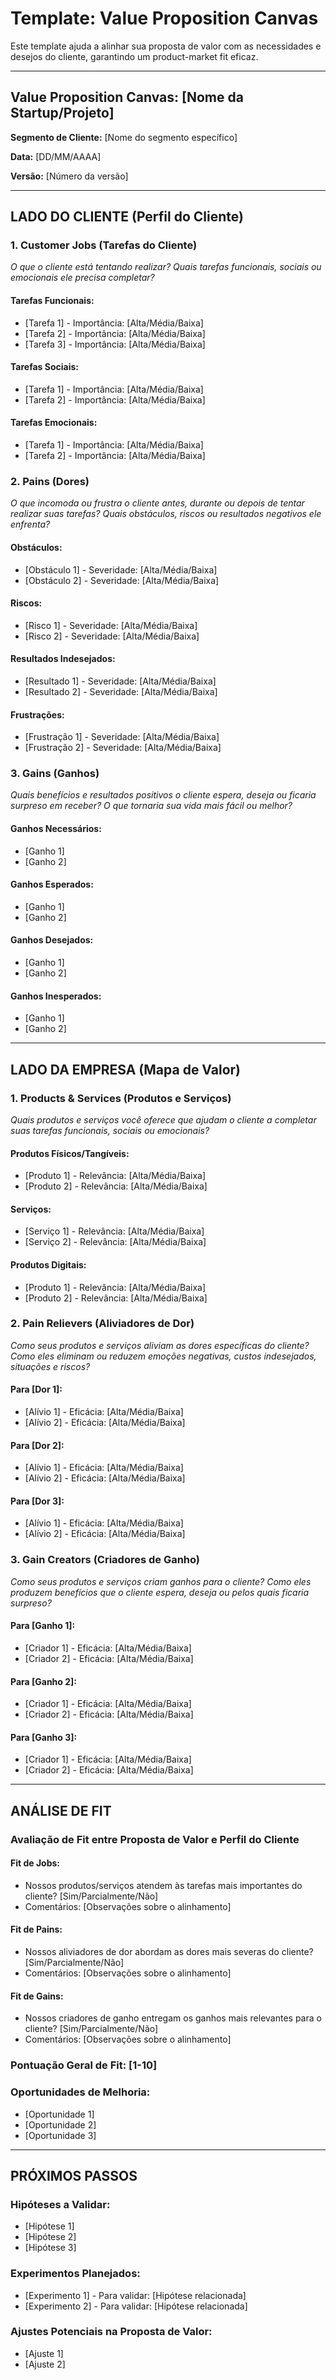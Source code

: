 # Template: Value Proposition Canvas

Este template ajuda a alinhar sua proposta de valor com as necessidades e desejos do cliente, garantindo um product-market fit eficaz.

---

## Value Proposition Canvas: [Nome da Startup/Projeto]

**Segmento de Cliente:** [Nome do segmento específico]

**Data:** [DD/MM/AAAA]

**Versão:** [Número da versão]

---

## LADO DO CLIENTE (Perfil do Cliente)

### 1. Customer Jobs (Tarefas do Cliente)
*O que o cliente está tentando realizar? Quais tarefas funcionais, sociais ou emocionais ele precisa completar?*

#### Tarefas Funcionais:
* [Tarefa 1] - Importância: [Alta/Média/Baixa]
* [Tarefa 2] - Importância: [Alta/Média/Baixa]
* [Tarefa 3] - Importância: [Alta/Média/Baixa]

#### Tarefas Sociais:
* [Tarefa 1] - Importância: [Alta/Média/Baixa]
* [Tarefa 2] - Importância: [Alta/Média/Baixa]

#### Tarefas Emocionais:
* [Tarefa 1] - Importância: [Alta/Média/Baixa]
* [Tarefa 2] - Importância: [Alta/Média/Baixa]

### 2. Pains (Dores)
*O que incomoda ou frustra o cliente antes, durante ou depois de tentar realizar suas tarefas? Quais obstáculos, riscos ou resultados negativos ele enfrenta?*

#### Obstáculos:
* [Obstáculo 1] - Severidade: [Alta/Média/Baixa]
* [Obstáculo 2] - Severidade: [Alta/Média/Baixa]

#### Riscos:
* [Risco 1] - Severidade: [Alta/Média/Baixa]
* [Risco 2] - Severidade: [Alta/Média/Baixa]

#### Resultados Indesejados:
* [Resultado 1] - Severidade: [Alta/Média/Baixa]
* [Resultado 2] - Severidade: [Alta/Média/Baixa]

#### Frustrações:
* [Frustração 1] - Severidade: [Alta/Média/Baixa]
* [Frustração 2] - Severidade: [Alta/Média/Baixa]

### 3. Gains (Ganhos)
*Quais benefícios e resultados positivos o cliente espera, deseja ou ficaria surpreso em receber? O que tornaria sua vida mais fácil ou melhor?*

#### Ganhos Necessários:
* [Ganho 1]
* [Ganho 2]

#### Ganhos Esperados:
* [Ganho 1]
* [Ganho 2]

#### Ganhos Desejados:
* [Ganho 1]
* [Ganho 2]

#### Ganhos Inesperados:
* [Ganho 1]
* [Ganho 2]

---

## LADO DA EMPRESA (Mapa de Valor)

### 1. Products & Services (Produtos e Serviços)
*Quais produtos e serviços você oferece que ajudam o cliente a completar suas tarefas funcionais, sociais ou emocionais?*

#### Produtos Físicos/Tangíveis:
* [Produto 1] - Relevância: [Alta/Média/Baixa]
* [Produto 2] - Relevância: [Alta/Média/Baixa]

#### Serviços:
* [Serviço 1] - Relevância: [Alta/Média/Baixa]
* [Serviço 2] - Relevância: [Alta/Média/Baixa]

#### Produtos Digitais:
* [Produto 1] - Relevância: [Alta/Média/Baixa]
* [Produto 2] - Relevância: [Alta/Média/Baixa]

### 2. Pain Relievers (Aliviadores de Dor)
*Como seus produtos e serviços aliviam as dores específicas do cliente? Como eles eliminam ou reduzem emoções negativas, custos indesejados, situações e riscos?*

#### Para [Dor 1]:
* [Alívio 1] - Eficácia: [Alta/Média/Baixa]
* [Alívio 2] - Eficácia: [Alta/Média/Baixa]

#### Para [Dor 2]:
* [Alívio 1] - Eficácia: [Alta/Média/Baixa]
* [Alívio 2] - Eficácia: [Alta/Média/Baixa]

#### Para [Dor 3]:
* [Alívio 1] - Eficácia: [Alta/Média/Baixa]
* [Alívio 2] - Eficácia: [Alta/Média/Baixa]

### 3. Gain Creators (Criadores de Ganho)
*Como seus produtos e serviços criam ganhos para o cliente? Como eles produzem benefícios que o cliente espera, deseja ou pelos quais ficaria surpreso?*

#### Para [Ganho 1]:
* [Criador 1] - Eficácia: [Alta/Média/Baixa]
* [Criador 2] - Eficácia: [Alta/Média/Baixa]

#### Para [Ganho 2]:
* [Criador 1] - Eficácia: [Alta/Média/Baixa]
* [Criador 2] - Eficácia: [Alta/Média/Baixa]

#### Para [Ganho 3]:
* [Criador 1] - Eficácia: [Alta/Média/Baixa]
* [Criador 2] - Eficácia: [Alta/Média/Baixa]

---

## ANÁLISE DE FIT

### Avaliação de Fit entre Proposta de Valor e Perfil do Cliente

#### Fit de Jobs:
* Nossos produtos/serviços atendem às tarefas mais importantes do cliente? [Sim/Parcialmente/Não]
* Comentários: [Observações sobre o alinhamento]

#### Fit de Pains:
* Nossos aliviadores de dor abordam as dores mais severas do cliente? [Sim/Parcialmente/Não]
* Comentários: [Observações sobre o alinhamento]

#### Fit de Gains:
* Nossos criadores de ganho entregam os ganhos mais relevantes para o cliente? [Sim/Parcialmente/Não]
* Comentários: [Observações sobre o alinhamento]

### Pontuação Geral de Fit: [1-10]

### Oportunidades de Melhoria:
* [Oportunidade 1]
* [Oportunidade 2]
* [Oportunidade 3]

---

## PRÓXIMOS PASSOS

### Hipóteses a Validar:
* [Hipótese 1]
* [Hipótese 2]
* [Hipótese 3]

### Experimentos Planejados:
* [Experimento 1] - Para validar: [Hipótese relacionada]
* [Experimento 2] - Para validar: [Hipótese relacionada]

### Ajustes Potenciais na Proposta de Valor:
* [Ajuste 1]
* [Ajuste 2]
